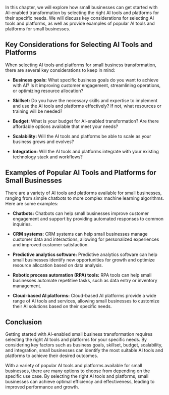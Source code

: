 
In this chapter, we will explore how small businesses can get started with AI-enabled transformation by selecting the right AI tools and platforms for their specific needs. We will discuss key considerations for selecting AI tools and platforms, as well as provide examples of popular AI tools and platforms for small businesses.

Key Considerations for Selecting AI Tools and Platforms
-------------------------------------------------------

When selecting AI tools and platforms for small business transformation, there are several key considerations to keep in mind:

* **Business goals:** What specific business goals do you want to achieve with AI? Is it improving customer engagement, streamlining operations, or optimizing resource allocation?

* **Skillset:** Do you have the necessary skills and expertise to implement and use the AI tools and platforms effectively? If not, what resources or training will be needed?

* **Budget:** What is your budget for AI-enabled transformation? Are there affordable options available that meet your needs?

* **Scalability:** Will the AI tools and platforms be able to scale as your business grows and evolves?

* **Integration:** Will the AI tools and platforms integrate with your existing technology stack and workflows?

Examples of Popular AI Tools and Platforms for Small Businesses
---------------------------------------------------------------

There are a variety of AI tools and platforms available for small businesses, ranging from simple chatbots to more complex machine learning algorithms. Here are some examples:

* **Chatbots:** Chatbots can help small businesses improve customer engagement and support by providing automated responses to common inquiries.

* **CRM systems:** CRM systems can help small businesses manage customer data and interactions, allowing for personalized experiences and improved customer satisfaction.

* **Predictive analytics software:** Predictive analytics software can help small businesses identify new opportunities for growth and optimize resource allocation based on data analysis.

* **Robotic process automation (RPA) tools:** RPA tools can help small businesses automate repetitive tasks, such as data entry or inventory management.

* **Cloud-based AI platforms:** Cloud-based AI platforms provide a wide range of AI tools and services, allowing small businesses to customize their AI solutions based on their specific needs.

Conclusion
----------

Getting started with AI-enabled small business transformation requires selecting the right AI tools and platforms for your specific needs. By considering key factors such as business goals, skillset, budget, scalability, and integration, small businesses can identify the most suitable AI tools and platforms to achieve their desired outcomes.

With a variety of popular AI tools and platforms available for small businesses, there are many options to choose from depending on the specific use case. By selecting the right AI tools and platforms, small businesses can achieve optimal efficiency and effectiveness, leading to improved performance and growth.
